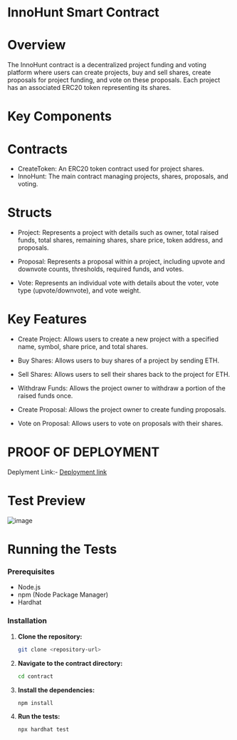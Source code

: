 # InnoHunt Smart Contract

# Overview
The InnoHunt contract is a decentralized project funding and voting platform where users can create projects, buy and sell shares, create proposals for project funding, and vote on these proposals. Each project has an associated ERC20 token representing its shares.

# Key Components

# Contracts
- CreateToken: An ERC20 token contract used for project shares.
- InnoHunt: The main contract managing projects, shares, proposals, and voting.

# Structs
- Project: Represents a project with details such as owner, total raised funds, total shares, remaining shares, share price, token address, and proposals.

- Proposal: Represents a proposal within a project, including upvote and downvote counts, thresholds, required funds, and votes.

- Vote: Represents an individual vote with details about the voter, vote type (upvote/downvote), and vote weight.

# Key Features
- Create Project: Allows users to create a new project with a specified name, symbol, share price, and total shares.

- Buy Shares: Allows users to buy shares of a project by sending ETH.

- Sell Shares: Allows users to sell their shares back to the project for ETH.

- Withdraw Funds: Allows the project owner to withdraw a portion of the raised funds once.

- Create Proposal: Allows the project owner to create funding proposals.

- Vote on Proposal: Allows users to vote on proposals with their shares.

# PROOF OF DEPLOYMENT
 Deplyment Link:- [Deployment link](https://explorerl2new-camp-network-4xje7wy105.t.conduit.xyz/address/0x0dE9EB5Ca6F5880843B0e3884B6FD7646A05006d?tab=txs)
# Test Preview
![image](https://github.com/sanjail3/Innohunt-Hackathon/assets/121343334/9b3ca8ab-4991-40f8-af3d-baf1a3a34d76)

# Running the Tests

### Prerequisites

- Node.js
- npm (Node Package Manager)
- Hardhat

### Installation

1. **Clone the repository:**
   ```sh
   git clone <repository-url>
   ```
   
2. **Navigate to the contract directory:**
   ```sh
   cd contract
   ```

3. **Install the dependencies:**
   ```sh
   npm install
   ```

4. **Run the tests:**
   ```sh
   npx hardhat test
   ```
